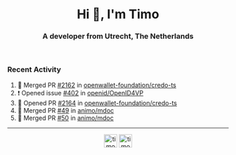 <h1 align="center">Hi 👋, I'm Timo</h1>
<h3 align="center">A developer from Utrecht, The Netherlands</h3>
<br/>
<!-- https://github.com/rahuldkjain/github-profile-readme-generator --!>

<!--  <p align="left"><img src="https://github-readme-stats.vercel.app/api?username=timoglastra&show_icons=true&count_private=true&" alt="timoglastra" /></p> --!>

<!--
Github language stats
<p align="left"><img src="https://github-readme-stats.vercel.app/api/top-langs/?username=timoglastra&layout=compact" alt="timoglastra" /><p>
-->

<!-- Codestats language stats -->
<!-- <p align="left"><img src="https://codestats-readme.vercel.app/api/top-langs/?username=timoglastra&layout=compact&language_count=12" alt="timoglastra" /><p>    --!>
  
<h3>Recent Activity</h3>

<!--START_SECTION:activity-->
1. 🎉 Merged PR [#2162](https://github.com/openwallet-foundation/credo-ts/pull/2162) in [openwallet-foundation/credo-ts](https://github.com/openwallet-foundation/credo-ts)
2. ❗ Opened issue [#402](https://github.com/openid/OpenID4VP/issues/402) in [openid/OpenID4VP](https://github.com/openid/OpenID4VP)
3. 💪 Opened PR [#2164](https://github.com/openwallet-foundation/credo-ts/pull/2164) in [openwallet-foundation/credo-ts](https://github.com/openwallet-foundation/credo-ts)
4. 🎉 Merged PR [#49](https://github.com/animo/mdoc/pull/49) in [animo/mdoc](https://github.com/animo/mdoc)
5. 🎉 Merged PR [#50](https://github.com/animo/mdoc/pull/50) in [animo/mdoc](https://github.com/animo/mdoc)
<!--END_SECTION:activity-->

---

<p align="center">
<a href="https://twitter.com/timoglastra" target="blank"><img align="center" src="https://cdn.jsdelivr.net/npm/simple-icons@3.0.1/icons/twitter.svg" alt="timoglastra" height="30" width="30" /></a>
<a href="https://linkedin.com/in/timoglastra" target="blank"><img align="center" src="https://cdn.jsdelivr.net/npm/simple-icons@3.0.1/icons/linkedin.svg" alt="timoglastra" height="30" width="30" /></a>
</p>



